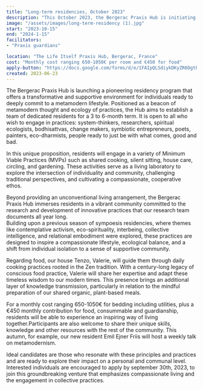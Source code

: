 ```yaml
---
title: "Long-term residencies, October 2023"
description: "This October 2023, the Bergerac Praxis Hub is initiating a long-term residency program that fuses the contemplative atmosphere of a monastery with the intellectual curiosity of a university. Designed for those drawn to a metamodern path, the 3 to 6-month program encourages conscious co-living and engagement in an ecology of practices like shared cooking and mindful sitting. Our goal is to forge a platform for the cultivation and investigation of both personal and collective practices."
image: "/assets/images/long-term-residency (1).jpg"
start: "2023-10-15"
end: "2024-1-15"
facilitators:
- "Praxis guardians" 

location: "The Life Itself Praxis Hub, Bergerac, France"
cost: "Monthly cost ranging 650-1050€ per room and €450 for food"
apply-button: "https://docs.google.com/forms/d/e/1FAIpQLSdiykDKyZR6DgtPKeYuNePy9sWc-qkIc4BVfKBRjkFWKvFp-g/viewform"
created: 2023-06-23
---
```


The Bergerac Praxis Hub is launching a pioneering residency program that offers a transformative 
and supportive environment for individuals ready to deeply commit to a metamodern lifestyle. 
Positioned as a beacon of metamodern thought and ecology of practices, the Hub aims to establish 
a team of dedicated residents for a 3 to 6-month term. It is open to all who wish to engage in practices: 
system-thinkers, researchers, spiritual ecologists, bodhisattvas, change makers, symbiotic entrepreneurs, poets, 
painters, eco-dharmists, people ready to just be with what comes, good and bad.

In this unique proposition, residents will engage in a variety of Minimum Viable Practices (MVPs) such as shared cooking, 
silent sitting, house care, circling, and gardening. These activities serve as a living laboratory to explore the 
intersection of individuality and community, challenging traditional perspectives, and cultivating a compassionate, 
cooperative ethos.

Beyond providing an unconventional living arrangement, the Bergerac Praxis Hub immerses residents 
in a vibrant community committed to the research and development of innovative practices that our research team documents all year long.  
Building upon a previous season of sympoesis residencies, where themes like contemplative activism, 
eco-spirituality, interbeing, collective intelligence, and relational embodiment were explored, these 
practices are designed to inspire a compassionate lifestyle, ecological balance, and a shift from individual 
isolation to a sense of supportive community. 

Regarding food, our house Tenzo, Valerie, will guide them through daily cooking practices rooted in the Zen 
tradition. With a century-long legacy of conscious food practice, Valerie will share her expertise and adapt 
these timeless wisdom to our modern times. This presence brings an additional layer of knowledge transmission, 
particularly in relation to the mindful preparation of our shared organic, plant-based meals.

For a monthly cost ranging 650-1050€ for bedding including utilities, plus a €450 monthly contribution for food, consummable and guardianship, 
residents will be able to experience an inspiring  way of living together.Participants  are also welcome to share their unique skills, knowledge and other resources with the rest of the community. This autumn, for example, our new resident Emil Ejner Friis will host a weekly talk on metamodernism.

Ideal candidates are those who resonate with these principles and practices and are ready to explore their impact on a 
personal and communal level. Interested individuals are encouraged to apply by september 30th, 2023, to join this groundbreaking 
venture that emphasizes compassionate living and the engagement in collective practices.
